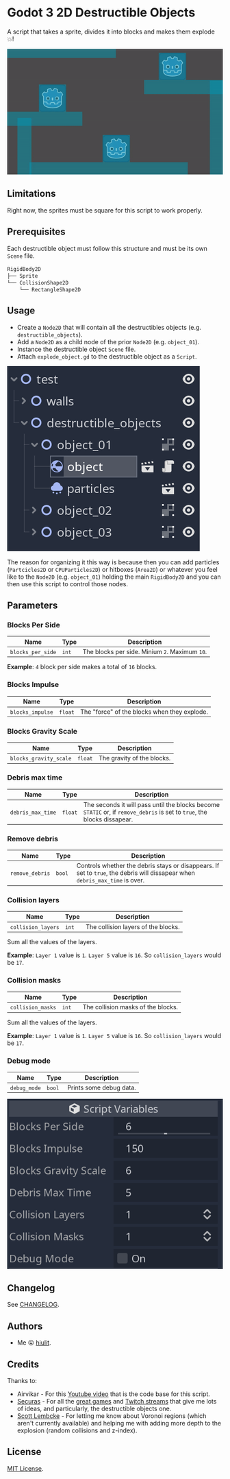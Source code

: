 # Godot 3 2D Destructible Objects

A script that takes a sprite, divides it into blocks and makes them explode 💥!

![Godot-3-2D-Destructible-Objects](examples/Godot-3-2D-Destructible-Objects.gif)

## Limitations

Right now, the sprites must be square for this script to work properly.

## Prerequisites

Each destructible object must follow this structure and must be its own `Scene` file.

```
RigidBody2D
├── Sprite
└── CollisionShape2D
    └── RectangleShape2D
```
 
## Usage

* Create a `Node2D` that will contain all the destructibles objects (e.g. `destructible_objects`).
* Add a `Node2D` as a child node of the prior `Node2D` (e.g. `object_01`).
* Instance the destructible object `Scene` file.
* Attach `explode_object.gd` to the destructible object as a `Script`.

![Godot-3-2D-Destructible-Objects-Tree](examples/tree.png)

The reason for organizing it this way is because then you can add particles (`Partcicles2D` or `CPUParticles2D`) or hitboxes (`Area2D`) or whatever you feel like to the `Node2D` (e.g. `object_01`) holding the main `RigidBody2D` and you can then use this script to control those nodes.

## Parameters

### Blocks Per Side

| Name | Type | Description |
| --- | --- | --- |
| `blocks_per_side` | `int` | The blocks per side. Minium `2`. Maximum `10`. |

 **Example**: `4` block per side makes a total of `16` blocks.

### Blocks Impulse

| Name | Type | Description |
| --- | --- | --- |
| `blocks_impulse` | `float` | The "force" of the blocks when they explode. |

### Blocks Gravity Scale

| Name | Type | Description |
| --- | --- | --- |
| `blocks_gravity_scale` | `float` | The gravity of the blocks. |

### Debris max time

| Name | Type | Description |
| --- | --- | --- |
| `debris_max_time` | `float` | The seconds it will pass until the blocks become `STATIC` or, if `remove_debris` is set to `true`, the blocks dissapear. |

### Remove debris

| Name | Type | Description |
| --- | --- | --- |
| `remove_debris` | `bool` | Controls whether the debris stays or disappears. If set to `true`, the debris will dissapear when `debris_max_time` is over. |

### Collision layers

| Name | Type | Description |
| --- | --- | --- |
| `collision_layers` | `int` | The collision layers of the blocks. |

Sum all the values of the layers.

**Example**: `Layer 1` value is `1`. `Layer 5` value is `16`. So `collision_layers` would be `17`.

### Collision masks

| Name | Type | Description |
| --- | --- | --- |
| `collision_masks` | `int` |  The collision masks of the blocks. |

Sum all the values of the layers.

**Example**: `Layer 1` value is `1`. `Layer 5` value is `16`. So `collision_layers` would be `17`.

### Debug mode

| Name | Type | Description |
| --- | --- | --- |
| `debug_mode` | `bool` |  Prints some debug data. |

![Godot-3-2D-Destructible-Objects-Parameters](examples/parameters.png)

## Changelog

See [CHANGELOG](CHANGELOG.md).

## Authors

* Me 😛 [hiulit](https://github.com/hiulit).

## Credits

Thanks to:

* Airvikar - For this [Youtube video](https://www.youtube.com/watch?v=ExX7Qyldtfg) that is the code base for this script.
* [Securas](https://twitter.com/Securas2010) - For all the [great games](https://securas.itch.io/) and [Twitch streams](https://www.twitch.tv/sec_ras/videos?filter=all&sort=time) that give me lots of ideas, and particularly, the destructible objects one.
* [Scott Lembcke](https://twitter.com/slembcke) - For letting me know about Voronoi regions (which aren't currently available) and helping me with adding more depth to the explosion (random collisions and z-index).


## License

[MIT License](LICENSE).